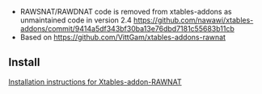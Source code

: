 * RAWSNAT/RAWDNAT code is removed from xtables-addons as unmaintained code in version 2.4 https://github.com/nawawi/xtables-addons/commit/9414a5df343bf30ba13e76dbd7181c55683b11cb
* Based on https://github.com/VittGam/xtables-addons-rawnat

## Install

[Installation instructions for Xtables-addon-RAWNAT](INSTALL)
